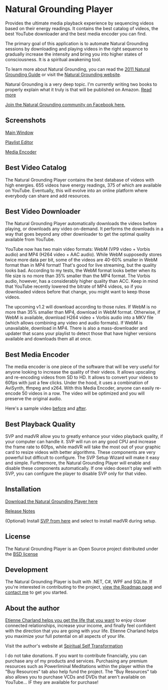 # Natural Grounding Player
Provides the ultimate media playback experience by sequencing videos based on their energy readings. It contains the best catalog of videos, the best YouTube downloader and the best media encoder you can find.

The primary goal of this application is to automate Natural Grounding sessions by downloading and playing videos in the right sequence to gradually increase the intensity and bring you into higher states of consciousness. It is a spiritual awakening tool.

To learn more about Natural Grounding, you can read the <a href="https://www.shamanicattraction.com/files/ngguide2011.pdf">2011 Natural Grounding Guide</a> or visit the <a href="http://www.naturalgrounding.net/">Natural Grounding website</a>.

Natural Grounding is a very deep topic. I'm currently writing two books to properly explain what it truly is that will be published on Amazon. [Read more](https://github.com/mysteryx93/NaturalGroundingPlayer/wiki)

[Join the Natural Grounding community on Facebook here.](https://www.facebook.com/groups/sxenergytransformationalentertainment/)

## Screenshots
<a href="https://raw.githubusercontent.com/mysteryx93/NaturalGroundingPlayer/master/Setup/Screenshots/Screenshot1.png">Main Window</a>

<a href="https://raw.githubusercontent.com/mysteryx93/NaturalGroundingPlayer/master/Setup/Screenshots/Screenshot2.png">Playlist Editor</a>

<a href="https://raw.githubusercontent.com/mysteryx93/NaturalGroundingPlayer/master/Setup/Screenshots/Screenshot3.png">Media Encoder</a>

## Best Video Catalog

The Natural Grounding Player contains the best database of videos with high energies. 655 videos have energy readings, 375 of which are available on YouTube. Eventually, this will evolve into an online platform where everybody can share and add resources.

## Best Video Downloader

The Natural Grounding Player automatically downloads the videos before playing, or downloads any video on-demand. It performs the downloads in a way that goes beyond any other downloader to get the optimal quality available from YouTube.

YouTube now has two main video formats: WebM (VP9 video + Vorbis audio) and MP4 (H264 video + AAC audio). While WebM supposedly stores twice more data per bit, some of the videos are 40-60% smaller in WebM format than in MP4 format! That's good for live streaming, but the quality looks bad. According to my tests, the WebM format looks better when its file size is no more than 35% smaller than the MP4 format. The Vorbis audio, however, has a considerably higher quality than ACC. Keep in mind that YouTube recently lowered the bitrate of MP4 videos, so if you downloaded videos before that change, you might want to keep those videos.

The upcoming v1.2 will download according to those rules. If WebM is no more than 35% smaller than MP4, download in WebM format. Otherwise, if WebM is available, download H264 video + Vorbis audio into a MKV file (which allows combining any video and audio formats). If WebM is unavailable, download in MP4. There is also a mass-downloader and updater that scans your playlist to detect those that have higher versions available and downloads them all at once.

## Best Media Encoder

The media encoder is one piece of the software that will be very useful for anyone looking to increase the quality of their videos. It allows upscaling and re-encoding videos from SD to HD. It allows to convert your videos to 60fps with just a few clicks. Under the hood, it uses a combination of AviSynth, ffmpeg and x264. With this Media Encoder, anyone can easily re-encode 50 videos in a row. The video will be optimized and you will preserve the original audio.

Here's a sample video <a href="https://www.spiritualselftransformation.com/files/media-encoder-old.mpg">before</a> and <a href="https://www.spiritualselftransformation.com/files/media-encoder-new.mkv">after</a>.

## Best Playback Quality

SVP and madVR allow you to greatly enhance your video playback quality, if your computer can handle it. SVP will run on any good CPU and increase the frame rate to 60fps, while madVR will take the most out of your graphic card to resize videos with better algorithms. These components are very powerful but difficult to configure. The SVP Setup Wizard will make it easy and simple. Furthermore, the Natural Grounding Player will enable and disable these components automatically. If one video doesn't play well with SVP, you can configure the player to disable SVP only for that video.

## Installation

[Download the Natural Grounding Player here](https://sourceforge.net/projects/naturalgroundingplayer/)

[Release Notes](https://github.com/mysteryx93/NaturalGroundingPlayer/releases)

(Optional) Install <a href="http://svp-team.com/">SVP from here</a> and select to install madVR during setup.

## License

The Natural Grounding Player is an Open Source project distributed under the <a href="https://github.com/mysteryx93/NaturalGroundingPlayer/blob/master/Setup/LICENSE.md">BSD license</a>

## Development

The Natural Grounding Player is built with .NET, C#, WPF and SQLite. If you're interested in contributing to the project, <a href="https://github.com/mysteryx93/NaturalGroundingPlayer/wiki/Roadmap">view the Roadmap page</a> and <a href="https://www.spiritualselftransformation.com/about-us/contact-us">contact me</a> to get you started.

## About the author

<a href="https://www.spiritualselftransformation.com">Etienne Charland helps you get the life that you want</a> to enjoy closer connected relationships, increase your income, and finally feel confident with the direction that you are going with your life. Etienne Charland helps you maximize your full potential on all aspects of your life.

Visit the author's website at <a href="https://www.spiritualselftransformation.com">Spiritual Self Transformation</a>

I do not take donations. If you want to contribute financially, you can purchase any of my products and services. Purchasing any premium resources such as Powerliminal Meditations within the player within the "Buy Resources" tab also help fund the project. The "Buy Resources" tab also allows you to purchase VCDs and DVDs that aren't available on YouTube... IF they are available for purchase!
